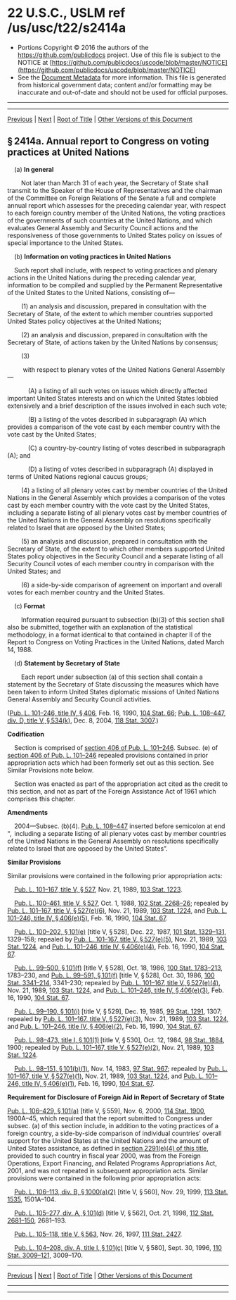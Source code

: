 ---
---

# 22 U.S.C., USLM ref /us/usc/t22/s2414a

* Portions Copyright © 2016 the authors of the https://github.com/publicdocs project.
  Use of this file is subject to the NOTICE at [https://github.com/publicdocs/uscode/blob/master/NOTICE](https://github.com/publicdocs/uscode/blob/master/NOTICE)
* See the [Document Metadata](././../../../../../..//README.md) for more information.
  This file is generated from historical government data; content and/or formatting may be inaccurate and out-of-date and should not be used for official purposes.

----------
----------

[Previous](./../../../../../..//us/usc/t22/ch32/schIII/ptIII/m__us_usc_t22_s2414.md) | [Next](./../../../../../..//us/usc/t22/ch32/schIII/ptIII/m__us_usc_t22_s2415.md) | [Root of Title](./../../../../../../) | [Other Versions of this Document](https://publicdocs.github.io/go/links?ns=uslm&ref=%2Fus%2Fusc%2Ft22%2Fs2414a)

## § 2414a. Annual report to Congress on voting practices at United Nations

    (a) __In general__ 

        Not later than March 31 of each year, the Secretary of State shall transmit to the Speaker of the House of Representatives and the chairman of the Committee on Foreign Relations of the Senate a full and complete annual report which assesses for the preceding calendar year, with respect to each foreign country member of the United Nations, the voting practices of the governments of such countries at the United Nations, and which evaluates General Assembly and Security Council actions and the responsiveness of those governments to United States policy on issues of special importance to the United States.

    (b) __Information on voting practices in United Nations__ 

    Such report shall include, with respect to voting practices and plenary actions in the United Nations during the preceding calendar year, information to be compiled and supplied by the Permanent Representative of the United States to the United Nations, consisting of—

        (1) an analysis and discussion, prepared in consultation with the Secretary of State, of the extent to which member countries supported United States policy objectives at the United Nations;

        (2) an analysis and discussion, prepared in consultation with the Secretary of State, of actions taken by the United Nations by consensus;

        (3)

         with respect to plenary votes of the United Nations General Assembly—

            (A) a listing of all such votes on issues which directly affected important United States interests and on which the United States lobbied extensively and a brief description of the issues involved in each such vote;

            (B) a listing of the votes described in subparagraph (A) which provides a comparison of the vote cast by each member country with the vote cast by the United States;

            (C) a country-by-country listing of votes described in subparagraph (A); and

            (D) a listing of votes described in subparagraph (A) displayed in terms of United Nations regional caucus groups;

        (4) a listing of all plenary votes cast by member countries of the United Nations in the General Assembly which provides a comparison of the votes cast by each member country with the vote cast by the United States, including a separate listing of all plenary votes cast by member countries of the United Nations in the General Assembly on resolutions specifically related to Israel that are opposed by the United States;

        (5) an analysis and discussion, prepared in consultation with the Secretary of State, of the extent to which other members supported United States policy objectives in the Security Council and a separate listing of all Security Council votes of each member country in comparison with the United States; and

        (6) a side-by-side comparison of agreement on important and overall votes for each member country and the United States.

    (c) __Format__ 

        Information required pursuant to subsection (b)(3) of this section shall also be submitted, together with an explanation of the statistical methodology, in a format identical to that contained in chapter II of the Report to Congress on Voting Practices in the United Nations, dated March 14, 1988.

    (d) __Statement by Secretary of State__ 

        Each report under subsection (a) of this section shall contain a statement by the Secretary of State discussing the measures which have been taken to inform United States diplomatic missions of United Nations General Assembly and Security Council activities.

([Pub. L. 101–246, title IV, § 406][/us/pl/101/246/s406], Feb. 16, 1990, [104 Stat. 66][/us/stat/104/66]; [Pub. L. 108–447, div. D, title V, § 534(k)][/us/pl/108/447/s534/k], Dec. 8, 2004, [118 Stat. 3007][/us/stat/118/3007].)

 __Codification__ 

    Section is comprised of [section 406 of Pub. L. 101–246][/us/pl/101/246/s406]. Subsec. (e) of [section 406 of Pub. L. 101–246][/us/pl/101/246/s406] repealed provisions contained in prior appropriation acts which had been formerly set out as this section. See Similar Provisions note below.

    Section was enacted as part of the appropriation act cited as the credit to this section, and not as part of the Foreign Assistance Act of 1961 which comprises this chapter.

 __Amendments__ 

    2004—Subsec. (b)(4). [Pub. L. 108–447][/us/pl/108/447] inserted before semicolon at end “, including a separate listing of all plenary votes cast by member countries of the United Nations in the General Assembly on resolutions specifically related to Israel that are opposed by the United States”.

 __Similar Provisions__ 

Similar provisions were contained in the following prior appropriation acts:

    [Pub. L. 101–167, title V, § 527][/us/pl/101/167/s527], Nov. 21, 1989, [103 Stat. 1223][/us/stat/103/1223].

    [Pub. L. 100–461, title V, § 527][/us/pl/100/461/s527], Oct. 1, 1988, [102 Stat. 2268–26][/us/stat/102/2268-26]; repealed by [Pub. L. 101–167, title V, § 527(e)(6)][/us/pl/101/167/s527/e/6], Nov. 21, 1989, [103 Stat. 1224][/us/stat/103/1224], and [Pub. L. 101–246, title IV, § 406(e)(5)][/us/pl/101/246/s406/e/5], Feb. 16, 1990, [104 Stat. 67][/us/stat/104/67].

    [Pub. L. 100–202, § 101(e)][/us/pl/100/202/s101/e] \[title V, § 528\], Dec. 22, 1987, [101 Stat. 1329–131][/us/stat/101/1329-131], 1329–158; repealed by [Pub. L. 101–167, title V, § 527(e)(5)][/us/pl/101/167/s527/e/5], Nov. 21, 1989, [103 Stat. 1224][/us/stat/103/1224], and [Pub. L. 101–246, title IV, § 406(e)(4)][/us/pl/101/246/s406/e/4], Feb. 16, 1990, [104 Stat. 67][/us/stat/104/67].

    [Pub. L. 99–500, § 101(f)][/us/pl/99/500/s101/f] \[title V, § 528\], Oct. 18, 1986, [100 Stat. 1783–213][/us/stat/100/1783-213], 1783–230, and [Pub. L. 99–591, § 101(f)][/us/pl/99/591/s101/f] \[title V, § 528\], Oct. 30, 1986, [100 Stat. 3341–214][/us/stat/100/3341-214], 3341–230; repealed by [Pub. L. 101–167, title V, § 527(e)(4)][/us/pl/101/167/s527/e/4], Nov. 21, 1989, [103 Stat. 1224][/us/stat/103/1224], and [Pub. L. 101–246, title IV, § 406(e)(3)][/us/pl/101/246/s406/e/3], Feb. 16, 1990, [104 Stat. 67][/us/stat/104/67].

    [Pub. L. 99–190, § 101(i)][/us/pl/99/190/s101/i] \[title V, § 529\], Dec. 19, 1985, [99 Stat. 1291][/us/stat/99/1291], 1307; repealed by [Pub. L. 101–167, title V, § 527(e)(3)][/us/pl/101/167/s527/e/3], Nov. 21, 1989, [103 Stat. 1224][/us/stat/103/1224], and [Pub. L. 101–246, title IV, § 406(e)(2)][/us/pl/101/246/s406/e/2], Feb. 16, 1990, [104 Stat. 67][/us/stat/104/67].

    [Pub. L. 98–473, title I, § 101(1)][/us/pl/98/473/s101/1] \[title V, § 530\], Oct. 12, 1984, [98 Stat. 1884][/us/stat/98/1884], 1900; repealed by [Pub. L. 101–167, title V, § 527(e)(2)][/us/pl/101/167/s527/e/2], Nov. 21, 1989, [103 Stat. 1224][/us/stat/103/1224].

    [Pub. L. 98–151, § 101(b)(1)][/us/pl/98/151/s101/b/1], Nov. 14, 1983, [97 Stat. 967][/us/stat/97/967]; repealed by [Pub. L. 101–167, title V, § 527(e)(1)][/us/pl/101/167/s527/e/1], Nov. 21, 1989, [103 Stat. 1224][/us/stat/103/1224], and [Pub. L. 101–246, title IV, § 406(e)(1)][/us/pl/101/246/s406/e/1], Feb. 16, 1990, [104 Stat. 67][/us/stat/104/67].

 __Requirement for Disclosure of Foreign Aid in Report of Secretary of State__ 

[Pub. L. 106–429, § 101(a)][/us/pl/106/429/s101/a] \[title V, § 559\], Nov. 6, 2000, [114 Stat. 1900][/us/stat/114/1900], 1900A–45, which required that the report submitted to Congress under subsec. (a) of this section include, in addition to the voting practices of a foreign country, a side-by-side comparison of individual countries’ overall support for the United States at the United Nations and the amount of United States assistance, as defined in [section 2291(e)(4) of this title][/us/usc/t22/s2291/e/4], provided to such country in fiscal year 2000, was from the Foreign Operations, Export Financing, and Related Programs Appropriations Act, 2001, and was not repeated in subsequent appropriation acts. Similar provisions were contained in the following prior appropriation acts:

    [Pub. L. 106–113, div. B, § 1000(a)(2)][/us/pl/106/113/s1000/a/2] \[title V, § 560\], Nov. 29, 1999, [113 Stat. 1535][/us/stat/113/1535], 1501A–104.

    [Pub. L. 105–277, div. A, § 101(d)][/us/pl/105/277/s101/d] \[title V, § 562\], Oct. 21, 1998, [112 Stat. 2681–150][/us/stat/112/2681-150], 2681–193.

    [Pub. L. 105–118, title V, § 563][/us/pl/105/118/s563], Nov. 26, 1997, [111 Stat. 2427][/us/stat/111/2427].

    [Pub. L. 104–208, div. A, title I, § 101(c)][/us/pl/104/208/s101/c] \[title V, § 580\], Sept. 30, 1996, [110 Stat. 3009–121][/us/stat/110/3009-121], 3009–170.

----------

[Previous](./../../../../../..//us/usc/t22/ch32/schIII/ptIII/m__us_usc_t22_s2414.md) | [Next](./../../../../../..//us/usc/t22/ch32/schIII/ptIII/m__us_usc_t22_s2415.md) | [Root of Title](./../../../../../../) | [Other Versions of this Document](https://publicdocs.github.io/go/links?ns=uslm&ref=%2Fus%2Fusc%2Ft22%2Fs2414a)

----------
----------

[/us/pl/101/246/s406]: https://publicdocs.github.io/go/links?ns=uslm&ref=%2Fus%2Fpl%2F101%2F246%2Fs406
[/us/stat/104/66]: https://publicdocs.github.io/go/links?ns=uslm&ref=%2Fus%2Fstat%2F104%2F66
[/us/pl/108/447/s534/k]: https://publicdocs.github.io/go/links?ns=uslm&ref=%2Fus%2Fpl%2F108%2F447%2Fs534%2Fk
[/us/stat/118/3007]: https://publicdocs.github.io/go/links?ns=uslm&ref=%2Fus%2Fstat%2F118%2F3007
[/us/pl/101/246/s406]: https://publicdocs.github.io/go/links?ns=uslm&ref=%2Fus%2Fpl%2F101%2F246%2Fs406
[/us/pl/101/246/s406]: https://publicdocs.github.io/go/links?ns=uslm&ref=%2Fus%2Fpl%2F101%2F246%2Fs406
[/us/pl/108/447]: https://publicdocs.github.io/go/links?ns=uslm&ref=%2Fus%2Fpl%2F108%2F447
[/us/pl/101/167/s527]: https://publicdocs.github.io/go/links?ns=uslm&ref=%2Fus%2Fpl%2F101%2F167%2Fs527
[/us/stat/103/1223]: https://publicdocs.github.io/go/links?ns=uslm&ref=%2Fus%2Fstat%2F103%2F1223
[/us/pl/100/461/s527]: https://publicdocs.github.io/go/links?ns=uslm&ref=%2Fus%2Fpl%2F100%2F461%2Fs527
[/us/stat/102/2268-26]: https://publicdocs.github.io/go/links?ns=uslm&ref=%2Fus%2Fstat%2F102%2F2268-26
[/us/pl/101/167/s527/e/6]: https://publicdocs.github.io/go/links?ns=uslm&ref=%2Fus%2Fpl%2F101%2F167%2Fs527%2Fe%2F6
[/us/stat/103/1224]: https://publicdocs.github.io/go/links?ns=uslm&ref=%2Fus%2Fstat%2F103%2F1224
[/us/pl/101/246/s406/e/5]: https://publicdocs.github.io/go/links?ns=uslm&ref=%2Fus%2Fpl%2F101%2F246%2Fs406%2Fe%2F5
[/us/stat/104/67]: https://publicdocs.github.io/go/links?ns=uslm&ref=%2Fus%2Fstat%2F104%2F67
[/us/pl/100/202/s101/e]: https://publicdocs.github.io/go/links?ns=uslm&ref=%2Fus%2Fpl%2F100%2F202%2Fs101%2Fe
[/us/stat/101/1329-131]: https://publicdocs.github.io/go/links?ns=uslm&ref=%2Fus%2Fstat%2F101%2F1329-131
[/us/pl/101/167/s527/e/5]: https://publicdocs.github.io/go/links?ns=uslm&ref=%2Fus%2Fpl%2F101%2F167%2Fs527%2Fe%2F5
[/us/stat/103/1224]: https://publicdocs.github.io/go/links?ns=uslm&ref=%2Fus%2Fstat%2F103%2F1224
[/us/pl/101/246/s406/e/4]: https://publicdocs.github.io/go/links?ns=uslm&ref=%2Fus%2Fpl%2F101%2F246%2Fs406%2Fe%2F4
[/us/stat/104/67]: https://publicdocs.github.io/go/links?ns=uslm&ref=%2Fus%2Fstat%2F104%2F67
[/us/pl/99/500/s101/f]: https://publicdocs.github.io/go/links?ns=uslm&ref=%2Fus%2Fpl%2F99%2F500%2Fs101%2Ff
[/us/stat/100/1783-213]: https://publicdocs.github.io/go/links?ns=uslm&ref=%2Fus%2Fstat%2F100%2F1783-213
[/us/pl/99/591/s101/f]: https://publicdocs.github.io/go/links?ns=uslm&ref=%2Fus%2Fpl%2F99%2F591%2Fs101%2Ff
[/us/stat/100/3341-214]: https://publicdocs.github.io/go/links?ns=uslm&ref=%2Fus%2Fstat%2F100%2F3341-214
[/us/pl/101/167/s527/e/4]: https://publicdocs.github.io/go/links?ns=uslm&ref=%2Fus%2Fpl%2F101%2F167%2Fs527%2Fe%2F4
[/us/stat/103/1224]: https://publicdocs.github.io/go/links?ns=uslm&ref=%2Fus%2Fstat%2F103%2F1224
[/us/pl/101/246/s406/e/3]: https://publicdocs.github.io/go/links?ns=uslm&ref=%2Fus%2Fpl%2F101%2F246%2Fs406%2Fe%2F3
[/us/stat/104/67]: https://publicdocs.github.io/go/links?ns=uslm&ref=%2Fus%2Fstat%2F104%2F67
[/us/pl/99/190/s101/i]: https://publicdocs.github.io/go/links?ns=uslm&ref=%2Fus%2Fpl%2F99%2F190%2Fs101%2Fi
[/us/stat/99/1291]: https://publicdocs.github.io/go/links?ns=uslm&ref=%2Fus%2Fstat%2F99%2F1291
[/us/pl/101/167/s527/e/3]: https://publicdocs.github.io/go/links?ns=uslm&ref=%2Fus%2Fpl%2F101%2F167%2Fs527%2Fe%2F3
[/us/stat/103/1224]: https://publicdocs.github.io/go/links?ns=uslm&ref=%2Fus%2Fstat%2F103%2F1224
[/us/pl/101/246/s406/e/2]: https://publicdocs.github.io/go/links?ns=uslm&ref=%2Fus%2Fpl%2F101%2F246%2Fs406%2Fe%2F2
[/us/stat/104/67]: https://publicdocs.github.io/go/links?ns=uslm&ref=%2Fus%2Fstat%2F104%2F67
[/us/pl/98/473/s101/1]: https://publicdocs.github.io/go/links?ns=uslm&ref=%2Fus%2Fpl%2F98%2F473%2Fs101%2F1
[/us/stat/98/1884]: https://publicdocs.github.io/go/links?ns=uslm&ref=%2Fus%2Fstat%2F98%2F1884
[/us/pl/101/167/s527/e/2]: https://publicdocs.github.io/go/links?ns=uslm&ref=%2Fus%2Fpl%2F101%2F167%2Fs527%2Fe%2F2
[/us/stat/103/1224]: https://publicdocs.github.io/go/links?ns=uslm&ref=%2Fus%2Fstat%2F103%2F1224
[/us/pl/98/151/s101/b/1]: https://publicdocs.github.io/go/links?ns=uslm&ref=%2Fus%2Fpl%2F98%2F151%2Fs101%2Fb%2F1
[/us/stat/97/967]: https://publicdocs.github.io/go/links?ns=uslm&ref=%2Fus%2Fstat%2F97%2F967
[/us/pl/101/167/s527/e/1]: https://publicdocs.github.io/go/links?ns=uslm&ref=%2Fus%2Fpl%2F101%2F167%2Fs527%2Fe%2F1
[/us/stat/103/1224]: https://publicdocs.github.io/go/links?ns=uslm&ref=%2Fus%2Fstat%2F103%2F1224
[/us/pl/101/246/s406/e/1]: https://publicdocs.github.io/go/links?ns=uslm&ref=%2Fus%2Fpl%2F101%2F246%2Fs406%2Fe%2F1
[/us/stat/104/67]: https://publicdocs.github.io/go/links?ns=uslm&ref=%2Fus%2Fstat%2F104%2F67
[/us/pl/106/429/s101/a]: https://publicdocs.github.io/go/links?ns=uslm&ref=%2Fus%2Fpl%2F106%2F429%2Fs101%2Fa
[/us/stat/114/1900]: https://publicdocs.github.io/go/links?ns=uslm&ref=%2Fus%2Fstat%2F114%2F1900
[/us/usc/t22/s2291/e/4]: https://publicdocs.github.io/go/links?ns=uslm&ref=%2Fus%2Fusc%2Ft22%2Fs2291%2Fe%2F4
[/us/pl/106/113/s1000/a/2]: https://publicdocs.github.io/go/links?ns=uslm&ref=%2Fus%2Fpl%2F106%2F113%2Fs1000%2Fa%2F2
[/us/stat/113/1535]: https://publicdocs.github.io/go/links?ns=uslm&ref=%2Fus%2Fstat%2F113%2F1535
[/us/pl/105/277/s101/d]: https://publicdocs.github.io/go/links?ns=uslm&ref=%2Fus%2Fpl%2F105%2F277%2Fs101%2Fd
[/us/stat/112/2681-150]: https://publicdocs.github.io/go/links?ns=uslm&ref=%2Fus%2Fstat%2F112%2F2681-150
[/us/pl/105/118/s563]: https://publicdocs.github.io/go/links?ns=uslm&ref=%2Fus%2Fpl%2F105%2F118%2Fs563
[/us/stat/111/2427]: https://publicdocs.github.io/go/links?ns=uslm&ref=%2Fus%2Fstat%2F111%2F2427
[/us/pl/104/208/s101/c]: https://publicdocs.github.io/go/links?ns=uslm&ref=%2Fus%2Fpl%2F104%2F208%2Fs101%2Fc
[/us/stat/110/3009-121]: https://publicdocs.github.io/go/links?ns=uslm&ref=%2Fus%2Fstat%2F110%2F3009-121


